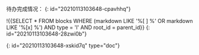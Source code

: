 待办完成情况：
{: id="20210113103648-cpavhhq"}

!{{SELECT * FROM blocks WHERE (markdown LIKE '%[ ] %' OR markdown LIKE '%[x] %') AND type = 'l' AND root_id = parent_id}}
{: id="20210113103648-28zwi0b"}


{: id="20210113103648-xskid7q" type="doc"}
